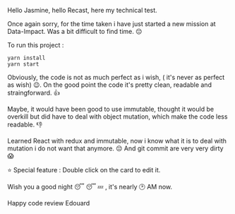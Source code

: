 Hello Jasmine,  hello Recast, here my technical test.

Once again sorry, for the time taken i have just started a new mission at Data-Impact.
Was a bit difficult to find time. :pensive:

To run this project :
```shell
yarn install
yarn start
```

Obviously, the code is not as much perfect as i wish, ( it's never as perfect as wish) :wink:.
On the good point the code it's pretty clean, readable and straingforward. :thumbsup:

Maybe, it would have been good to use immutable, thought it would be overkill but did have to deal with object mutation,
which make the code less readable. :thumbsdown:

Learned React with redux and immutable, now i know what it is to deal with mutation i do not want that anymore. :pensive:
And git commit are very very dirty :scream:

:star: Special feature : Double click on the card to edit it.

Wish you a good night :sleeping: :sleeping:  :zzz: , it's nearly :clock2: AM now.

Happy code review
Edouard
